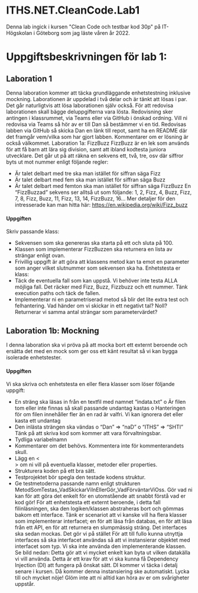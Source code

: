 # ITHS.NET.CleanCode.Lab1
 
Denna lab ingick i kursen "Clean Code och testbar kod  30p" på IT-Högskolan i Göteborg som jag läste våren år 2022.

# Uppgiftsbeskrivningen för lab 1:

## Laboration 1
Denna laboration kommer att täcka grundläggande enhetstestning inklusive mockning.
Laborationen är uppdelad i två delar och är tänkt att lösas i par. Det går naturligtvis att lösa
laborationen själv också. För att redovisa laborationen skall bägge deluppgifterna vara lösta.
Redovisning sker antingen i klassrummet, via Teams eller via GitHub i önskad ordning. Vill ni redovisa
via Teams så hör av er till Dan så bestämmer vi en tid. Redovisas labben via GitHub så skicka Dan en
länk till repot, samt ha en README där det framgår vem/vilka som har gjort labben. Kommentarer om
er lösning är också välkommet.
Laboration 1a: FizzBuzz
FizzBuzz är en lek som används för att få barn att lära sig division, samt att ibland kodtesta juniora
utvecklare.
Det går ut på att räkna en sekvens ett, två, tre, osv där siffror byts ut mot nummer enligt följande
regler:
- Är talet delbart med tre ska man istället för siffran säga Fizz
- Är talet delbart med fem ska man istället för siffran säga Buzz
- Är talet delbart med femton ska man istället för siffran säga FizzBuzz
En “FizzBuzzad” sekvens ser alltså ut som följande: 1, 2, Fizz, 4, Buzz, Fizz, 7, 8, Fizz, Buzz, 11, Fizz, 13, 14,
FizzBuzz, 16...
Mer detaljer för den intresserade kan man hitta här: https://en.wikipedia.org/wiki/Fizz_buzz

#### Uppgiften
Skriv passande klass:
- Sekvensen som ska genereras ska starta på ett och sluta på 100.
- Klassen som implementerar FizzBuzzen ska returnera en lista av strängar enligt ovan.
- Frivillig uppgift är att göra att klassens metod kan ta emot en parameter som anger vilket
slutnummer som sekvensen ska ha.
Enhetstesta er klass:
- Täck de eventuella fall som kan uppstå. Vi behöver inte testa ALLA möjliga fall. Det räcker med
Fizz, Buzz, Fizzbuzz och ett nummer. Tänk execution paths och täck de fallen.
- Implementerar ni en parametriserad metod så blir det lite extra test och felhantering. Vad
händer om vi skickar in ett negativt tal? Noll? Returnerar vi samma antal strängar som
parametervärdet?

## Laboration 1b: Mockning
I denna laboration ska vi pröva på att mocka bort ett externt beroende och ersätta det med en mock
som ger oss ett känt resultat så vi kan bygga isolerade enhetstester.

#### Uppgiften
Vi ska skriva och enhetstesta en eller flera klasser som löser följande uppgift:
- En sträng ska läsas in från en textfil med namnet “indata.txt”
o Är filen tom eller inte finnas så skall passande undantag kastas
o Hanteringen för om filen innehåller fler än en rad är valfri. Vi kan ignorera det eller
kasta ett undantag
- Den inlästa strängen ska vändas
o “Dan” => “naD”
o “ITHS” => “SHTI”
Tänk på att skriva kod som kommer att vara förvaltningsbar.
- Tydliga variabelnamn
- Kommentarer om det behövs. Kommentera inte för kommenterandets skull.
- Lägg en <<summary>> om ni vill på eventuella klasser, metoder eller properties.
- Strukturera koden på ett bra sätt.
- Testprojektet bör spegla den testade kodens struktur.
- Ge testmetoderna passande namn enligt strukturen
MetodSomTestas_VadSkickarViInEllerGör_VadFörväntarViOss.
Gör vad ni kan för att göra det enkelt för en utomstående att snabbt förstå vad er kod gör!
För att enhetstesta ett externt beroende, i detta fall filinläsningen, ska den logiken/klassen
abstraheras bort och gömmas bakom ett interface. Tänk er scenariot att vi kanske vill ha flera klasser
som implementerar interfacet; en för att läsa från databas, en för att läsa från ett API, en för att
returnera en slumpmässig sträng.
Det interfaces ska sedan mockas. Det gör vi på stället
För att till fullo kunna utnyttja interfaces så ska interfacet användas så att vi instansierar objektet med
interfacet som typ. Vi ska inte använda den implementerande klassen. Se bild nedan:
Detta gör att vi mycket enkelt kan byta ut vilken datakälla vi vill använda. Detta är ett krav för att vi ska
kunna få Dependency Injection (DI) att fungera på önskat sätt. DI kommer vi täcka i detalj senare i
kursen. Då kommer denna instansiering ske automatiskt.
Lycka till och mycket nöje! Glöm inte att ni alltid kan höra av er om svårigheter uppstår.
